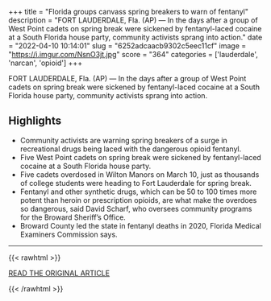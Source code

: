 +++
title = "Florida groups canvass spring breakers to warn of fentanyl"
description = "FORT LAUDERDALE, Fla. (AP) — In the days after a group of West Point cadets  on spring break were sickened by fentanyl-laced cocaine at a South Florida house party, community activists sprang into action."
date = "2022-04-10 10:14:01"
slug = "6252adcaacb9302c5eec11cf"
image = "https://i.imgur.com/NsnO3jt.jpg"
score = "364"
categories = ['lauderdale', 'narcan', 'opioid']
+++

FORT LAUDERDALE, Fla. (AP) — In the days after a group of West Point cadets  on spring break were sickened by fentanyl-laced cocaine at a South Florida house party, community activists sprang into action.

## Highlights

- Community activists are warning spring breakers of a surge in recreational drugs being laced with the dangerous opioid fentanyl.
- Five West Point cadets on spring break were sickened by fentanyl-laced cocaine at a South Florida house party.
- Five cadets overdosed in Wilton Manors on March 10, just as thousands of college students were heading to Fort Lauderdale for spring break.
- Fentanyl and other synthetic drugs, which can be 50 to 100 times more potent than heroin or prescription opioids, are what make the overdoes so dangerous, said David Scharf, who oversees community programs for the Broward Sheriff’s Office.
- Broward County led the state in fentanyl deaths in 2020, Florida Medical Examiners Commission says.

---

{{< rawhtml >}}
  <p class="article-category">
    <a target="_blank" href="https://apnews.com/article/covid-health-lifestyle-synthetic-opioids-fort-lauderdale-dff51d20ffe0b211663b03e89f499e7a">READ THE ORIGINAL ARTICLE</a>
  </p>
{{< /rawhtml >}}
